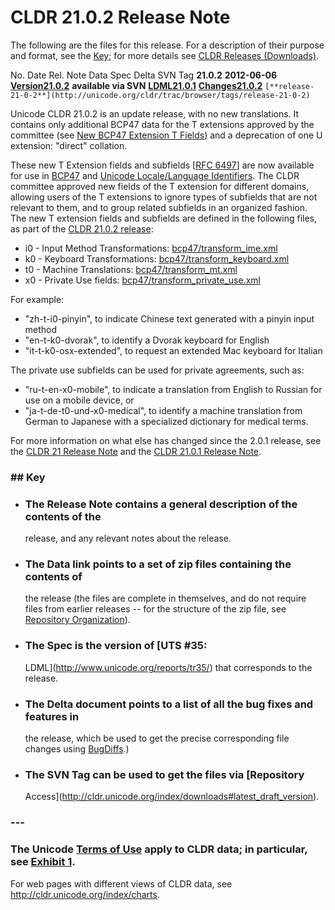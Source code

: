 # CLDR 21.0.2 Release Note

The following are the files for this release. For a description of their purpose
and format, see the [Key](cldr-2-0.md); for more details see [CLDR Releases
(Downloads)](index.md).

No. Date Rel. Note Data Spec Delta SVN Tag **21.0.2** **2012-06-06**
**[Version21.0.2](cldr-21-0-2.md)** **available via SVN**
**[LDML21.0.1](http://www.unicode.org/reports/tr35/tr35-25.html)**
[**Changes21.0.2**](http://unicode.org/cldr/trac/query?milestone=21.0.2)
`[**release-21-0-2**](http://unicode.org/cldr/trac/browser/tags/release-21-0-2)`

Unicode CLDR 21.0.2 is an update release, with no new translations. It contains
only additional BCP47 data for the T extensions approved by the committee (see
[New BCP47 Extension T
Fields](../../development/development-process/design-proposals/t-extension-fields.md))
and a deprecation of one U extension: "direct" collation.

These new T Extension fields and subfields \[[RFC
6497](http://tools.ietf.org/rfc/rfc6497.txt)\] are now available for use in
[BCP47](http://tools.ietf.org/html/bcp47) and [Unicode Locale/Language
Identifiers](http://unicode.org/reports/tr35/#Unicode_Language_and_Locale_Identifiers).
The CLDR committee approved new fields of the T extension for different domains,
allowing users of the T extensions to ignore types of subfields that are not
relevant to them, and to group related subfields in an organized fashion. The
new T extension fields and subfields are defined in the following files, as part
of the [CLDR 21.0.2
release](http://cldr.unicode.org/index/downloads/cldr-21-0-2):

*   i0 - Input Method Transformations:
    [bcp47/transform_ime.xml](http://unicode.org/repos/cldr/tags/release-21-0-2/common/bcp47/transform_ime.xml)
*   k0 - Keyboard Transformations:
    [bcp47/transform_keyboard.xml](http://unicode.org/repos/cldr/tags/release-21-0-2/common/bcp47/transform_keyboard.xml)
*   t0 - Machine Translations:
    [bcp47/transform_mt.xml](http://unicode.org/repos/cldr/tags/release-21-0-2/common/bcp47/transform_mt.xml)
*   x0 - Private Use fields:
    [bcp47/transform_private_use.xml](http://unicode.org/repos/cldr/tags/release-21-0-2/common/bcp47/transform_private_use.xml)

For example:

*   "zh-t-i0-pinyin", to indicate Chinese text generated with a pinyin input
    method
*   "en-t-k0-dvorak", to identify a Dvorak keyboard for English
*   "it-t-k0-osx-extended", to request an extended Mac keyboard for Italian

The private use subfields can be used for private agreements, such as:

*   "ru-t-en-x0-mobile", to indicate a translation from English to Russian for
    use on a mobile device, or
*   "ja-t-de-t0-und-x0-medical", to identify a machine translation from German
    to Japanese with a specialized dictionary for medical terms.

For more information on what else has changed since the 2.0.1 release, see the
[CLDR 21 Release Note](cldr-21.md) and the [CLDR 21.0.1 Release
Note](cldr-21-0-1.md).

### ## Key

*   ### The Release Note contains a general description of the contents of the
    release, and any relevant notes about the release.
*   ### The Data link points to a set of zip files containing the contents of
    the release (the files are complete in themselves, and do not require files
    from earlier releases -- for the structure of the zip file, see [Repository
    Organization](http://cldr.unicode.org/index/downloads#Repository_Organization)).
*   ### The Spec is the version of [UTS #35:
    LDML](http://www.unicode.org/reports/tr35/) that corresponds to the release.
*   ### The Delta document points to a list of all the bug fixes and features in
    the release, which be used to get the precise corresponding file changes
    using [BugDiffs](http://unicode.org/cgi-bin/bugdiffs.pl).)
*   ### The SVN Tag can be used to get the files via [Repository
    Access](http://cldr.unicode.org/index/downloads#latest_draft_version).

### ---

### The Unicode [Terms of Use](http://unicode.org/copyright.html) apply to CLDR data; in particular, see [Exhibit 1](http://unicode.org/copyright.html#Exhibit1).

For web pages with different views of CLDR data, see
<http://cldr.unicode.org/index/charts>.
